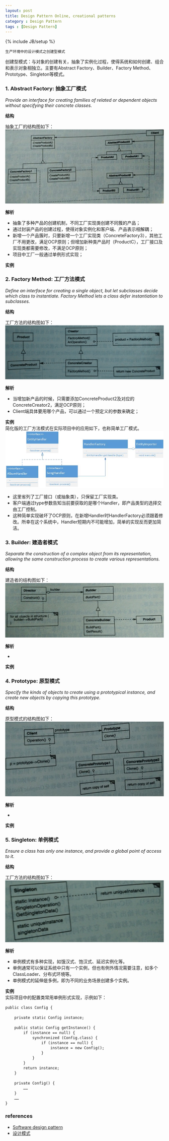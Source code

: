 ```yaml
---
layout: post
title: Design Pattern Online, creational patterns
category : Design Pattern
tags : [Design Pattern]
---
```

{% include JB/setup %}


`生产环境中的设计模式之创建型模式`  

创建型模式：与对象的创建有关，抽象了实例化过程，使得系统和如何创建、组合和表示对象相独立。主要有Abstract Factory、Builder、Factory Method、Prototype、Singleton等模式。  


### 1. Abstract Factory: 抽象工厂模式
*Provide an interface for creating families of related or dependent objects without specifying their concrete classes.*  

**结构**  

抽象工厂的结构图如下：  
![Bloom Filter](/assets/images/design_pattern/abstract_factory.jpg)  

**解析**  

+ 抽象了多种产品的创建机制，不同工厂实现类创建不同簇的产品；
+ 通过封装产品的创建过程，使得对象实例化和客户端、产品表示相解耦；
+ 新增一个产品簇时，只要新增一个工厂实现类（ConcreteFactory3），其他工厂不用更改，满足OCP原则；但增加新种类产品时（ProductC），工厂接口及实现类都需要修改，不满足OCP原则；
+ 项目中工厂一般通过单例形式实现；


**实例**  
  

### 2. Factory Method: 工厂方法模式
*Define an interface for creating a single object, but let subclasses decide which class to instantiate. Factory Method lets a class defer instantiation to subclasses.*  

**结构**  

工厂方法的结构图如下：  
![Bloom Filter](/assets/images/design_pattern/factory_method.png)  

**解析**  

+ 当增加新产品的时候，只需要添加ConcreteProduct2及对应的ConcreteCreator2，满足OCP原则；
+ Client端具体要用哪个产品，可以通过一个预定义的参数来确定；


**实例**  
简化版的工厂方法模式在实际项目中的应用如下，也称简单工厂模式。  
![Factory Method](/assets/images/design_pattern/factory_method.x.jpg)  

+ 这里省列了工厂接口（或抽象类），只保留工厂实现类。
+ 客户端通过type参数告知当前要获取的是哪个Handler，即产品类型的选择交由工厂控制。
+ 这种简单实现破坏了OCP原则，在新增Handler时HandlerFactory必须跟着修改。所幸在这个系统中，Handler短期内不可能增加，简单的实现反而更加简洁。


### 3. Builder: 建造者模式
*Separate the construction of a complex object from its representation, allowing the same construction process to create various representations.*  

**结构**  

建造者的结构图如下：  
![Bloom Filter](/assets/images/design_pattern/builder.png)  

**解析**  

+ 


**实例**  


### 4. Prototype: 原型模式
*Specify the kinds of objects to create using a prototypical instance, and create new objects by copying this prototype.*  

**结构**  

原型模式的结构图如下：  
![Bloom Filter](/assets/images/design_pattern/prototype.jpg)  

**解析**  

+ 


**实例**  


### 5. Singleton: 单例模式
*Ensure a class has only one instance, and provide a global point of access to it.*  

**结构**  

工厂方法的结构图如下：  
![Bloom Filter](/assets/images/design_pattern/singleton.png)  

**解析**  

+ 单例模式有多种实现，如饿汉式、饱汉式、延迟实例化等。
+ 单例通常可以保证系统中只有一个实例，但也有例外情况需要注意，如多个ClassLoader、分布式环境等。
+ 单例模式的延伸是多例，即为不同的业务场景创建多个实例。


**实例**  
实际项目中的配置类常用单例形式实现，示例如下：  


	public class Config {
		
		private static Config instance;
		
		public static Config getInstance() {
			if (instance == null) {
				synchronized (Config.class) {
					if (instance == null) {
						instance = new Config();
					}
				}
			}
			return instance;
		}
		
		private Config() {
			……
		}
		……
	}



### references

+ [Software design pattern](http://en.wikipedia.org/wiki/Software_design_pattern)
+ [设计模式](http://baike.baidu.com/view/66964.htm)

